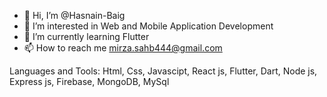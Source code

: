 - 👋 Hi, I’m @Hasnain-Baig 
- 👀 I’m interested in Web and Mobile Application Development
- 🌱 I’m currently learning Flutter
- 📫 How to reach me mirza.sahb444@gmail.com

Languages and Tools:
Html, Css, Javascipt, React js, Flutter, Dart, Node js, Express js, Firebase, MongoDB, MySql

